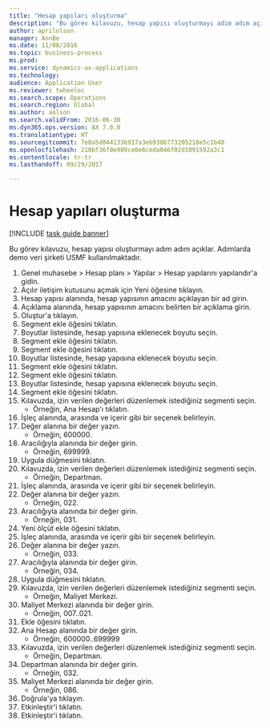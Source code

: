 ```yaml
--- 
title: "Hesap yapıları oluşturma"
description: "Bu görev kılavuzu, hesap yapısı oluşturmayı adım adım açıklar."
author: aprilolson
manager: AnnBe
ms.date: 11/08/2016
ms.topic: business-process
ms.prod: 
ms.service: dynamics-ax-applications
ms.technology: 
audience: Application User
ms.reviewer: twheeloc
ms.search.scope: Operations
ms.search.region: Global
ms.author: aolson
ms.search.validFrom: 2016-06-30
ms.dyn365.ops.version: AX 7.0.0
ms.translationtype: HT
ms.sourcegitcommit: 7e0a5d044133b917a3eb9386773205218e5c1b40
ms.openlocfilehash: 210bf36f0e989ce0e6ceda046f02d1091592a3c1
ms.contentlocale: tr-tr
ms.lasthandoff: 09/29/2017

---
```

# <a name="create-account-structures"></a>Hesap yapıları oluşturma

[!INCLUDE [task guide banner](../../includes/task-guide-banner.md)]

Bu görev kılavuzu, hesap yapısı oluşturmayı adım adım açıklar. Adımlarda demo veri şirketi USMF kullanılmaktadır.

1. Genel muhasebe > Hesap planı > Yapılar > Hesap yapılarını yapılandır'a gidin.
2. Açılır iletişim kutusunu açmak için Yeni öğesine tıklayın.
3. Hesap yapısı alanında, hesap yapısının amacını açıklayan bir ad girin.
4. Açıklama alanında, hesap yapısının amacını belirten bir açıklama girin.
5. Oluştur'a tıklayın.
6. Segment ekle öğesini tıklatın.
7. Boyutlar listesinde, hesap yapısına eklenecek boyutu seçin.
8. Segment ekle öğesini tıklatın.
9. Segment ekle öğesini tıklatın.
10. Boyutlar listesinde, hesap yapısına eklenecek boyutu seçin.
11. Segment ekle öğesini tıklatın.
12. Segment ekle öğesini tıklatın.
13. Boyutlar listesinde, hesap yapısına eklenecek boyutu seçin.
14. Segment ekle öğesini tıklatın.
15. Kılavuzda, izin verilen değerleri düzenlemek istediğiniz segmenti seçin.
    * Örneğin, Ana Hesap'ı tıklatın.  
16. İşleç alanında, arasında ve içerir gibi bir seçenek belirleyin.
17. Değer alanına bir değer yazın.
    * Örneğin, 600000.  
18. Aracılığıyla alanında bir değer girin.
    * Örneğin, 699999.  
19. Uygula düğmesini tıklatın.
20. Kılavuzda, izin verilen değerleri düzenlemek istediğiniz segmenti seçin.
    * Örneğin, Departman.  
21. İşleç alanında, arasında ve içerir gibi bir seçenek belirleyin.
22. Değer alanına bir değer yazın.
    * Örneğin, 022.  
23. Aracılığıyla alanında bir değer girin.
    * Örneğin, 031.  
24. Yeni ölçüt ekle öğesini tıklatın.
25. İşleç alanında, arasında ve içerir gibi bir seçenek belirleyin.
26. Değer alanına bir değer yazın.
    * Örneğin, 033.  
27. Aracılığıyla alanında bir değer girin.
    * Örneğin, 034.  
28. Uygula düğmesini tıklatın.
29. Kılavuzda, izin verilen değerleri düzenlemek istediğiniz segmenti seçin.
    * Örneğin, Maliyet Merkezi.  
30. Maliyet Merkezi alanında bir değer girin.
    * Örneğin, 007..021.  
31. Ekle öğesini tıklatın.
32. Ana Hesap alanında bir değer girin.
    * Örneğin, 600000..699999  
33. Kılavuzda, izin verilen değerleri düzenlemek istediğiniz segmenti seçin.
    * Örneğin, Departman.  
34. Departman alanında bir değer girin.
    * Örneğin, 032.  
35. Maliyet Merkezi alanında bir değer girin.
    * Örneğin, 086.  
36. Doğrula'ya tıklayın.
37. Etkinleştir'i tıklatın.
38. Etkinleştir'i tıklatın.


